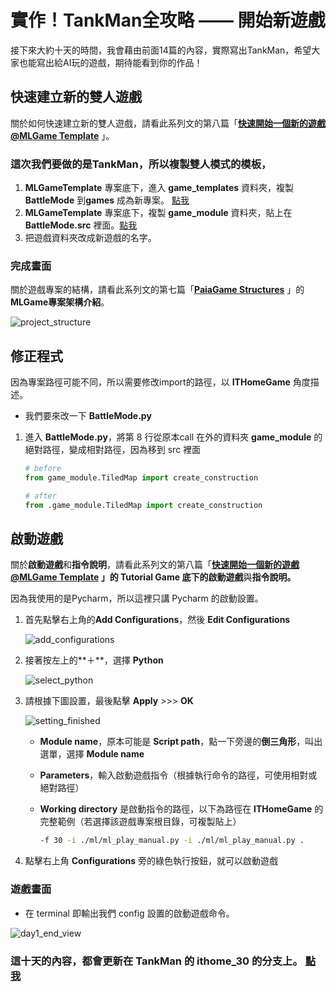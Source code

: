 # 實作！TankMan全攻略 —— 開始新遊戲

接下來大約十天的時間，我會藉由前面14篇的內容，實際寫出TankMan，希望大家也能寫出給AI玩的遊戲，期待能看到你的作品！

## 快速建立新的雙人遊戲

關於如何快速建立新的雙人遊戲，請看此系列文的第八篇「[**快速開始一個新的遊戲 @MLGame Template**](https://ithelp.ithome.com.tw/articles/10297015) 」。

### 這次我們要做的是TankMan，所以複製雙人模式的模板，

1. **MLGameTemplate** 專案底下，進入 **game_templates** 資料夾，複製 **BattleMode** 到**games** 成為新專案。 [點我](https://github.com/Jesse-Jumbo/MLGameTemplate/tree/main/game_templates)
2. **MLGameTemplate** 專案底下，複製 **game_module** 資料夾，貼上在 **BattleMode.src** 裡面。[點我](https://github.com/Jesse-Jumbo/MLGameTemplate)
3. 把遊戲資料夾改成新遊戲的名字。

### 完成畫面

關於遊戲專案的結構，請看此系列文的第七篇「[**PaiaGame Structures**](https://ithelp.ithome.com.tw/articles/10296404) 」的 **MLGame專案架構介紹**。

![project_structure](https://raw.githubusercontent.com/Jesse-Jumbo/MLGameTemplate/main/Iron_article_2022/image/project_structure.png)

## 修正程式

因為專案路徑可能不同，所以需要修改import的路徑，以 **ITHomeGame** 角度描述。

- 我們要來改一下 **BattleMode.py**
1. 進入 **BattleMode.py**，將第 8 行從原本call 在外的資料夾 **game_module** 的絕對路徑，變成相對路徑，因為移到 src 裡面
    
    ```python
    # before
    from game_module.TiledMap import create_construction
    
    # after
    from .game_module.TiledMap import create_construction
    ```

## 啟動遊戲

關於**啟動遊戲**和**指令說明**，請看此系列文的第八篇「**[快速開始一個新的遊戲 @MLGame Template](https://ithelp.ithome.com.tw/articles/10297015) 」**的 **Tutorial Game** 底下的**啟動遊戲**與**指令說明。**

因為我使用的是Pycharm，所以這裡只講 Pycharm 的啟動設置。

1. 首先點擊右上角的**Add Configurations**，然後 **Edit Configurations**
    
    ![add_configurations](https://raw.githubusercontent.com/Jesse-Jumbo/MLGameTemplate/main/Iron_article_2022/image/add_configurations.png)
    
2. 接著按左上的**＋**，選擇 **Python**
    
    ![select_python](https://raw.githubusercontent.com/Jesse-Jumbo/MLGameTemplate/main/Iron_article_2022/image/select_python.png)
    
3. 請根據下圖設置，最後點擊 **Apply** >>> **OK**
    
    ![setting_finished](https://raw.githubusercontent.com/Jesse-Jumbo/MLGameTemplate/main/Iron_article_2022/image/setting_finished.png)
    
    - **Module name**，原本可能是 **Script path**，點一下旁邊的**倒三角形**，叫出選單，選擇 **Module name**
    - **Parameters**，輸入啟動遊戲指令（根據執行命令的路徑，可使用相對或絕對路徑）
    - **Working directory** 是啟動指令的路徑，以下為路徑在 **ITHomeGame** 的完整範例（若選擇該遊戲專案根目錄，可複製貼上）
        
        ```bash
        -f 30 -i ./ml/ml_play_manual.py -i ./ml/ml_play_manual.py .
        ```
        
4. 點擊右上角 **Configurations** 旁的綠色執行按鈕，就可以啟動遊戲

### 遊戲畫面

- 在 terminal 即輸出我們 config 設置的啟動遊戲命令。

![day1_end_view](https://raw.githubusercontent.com/Jesse-Jumbo/MLGameTemplate/main/Iron_article_2022/image/day1_end_view.png)

### 這十天的內容，都會更新在 TankMan 的 ithome_30 的分支上。 [點我](https://github.com/Jesse-Jumbo/TankMan/tree/ThomeMan_day_15)
